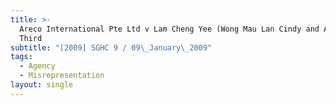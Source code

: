 ```yaml
---
title: >-
  Areco International Pte Ltd v Lam Cheng Yee (Wong Mau Lan Cindy and Another,
  Third
subtitle: "[2009] SGHC 9 / 09\_January\_2009"
tags:
  - Agency
  - Misrepresentation
layout: single
---
```


